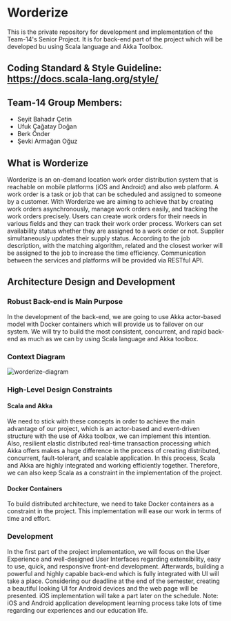 # Worderize
This is the private repository for development and implementation of the Team-14's Senior Project. It is for back-end part of the project which will be developed bu using Scala language and Akka Toolbox.

## Coding Standard & Style Guideline: https://docs.scala-lang.org/style/

## Team-14 Group Members: 
- Seyit Bahadır Çetin
- Ufuk Çağatay Doğan
- Berk Önder
- Şevki Armağan Oğuz

## What is Worderize
Worderize is an on-demand location work order distribution system that is reachable on mobile platforms (iOS and Android) and also web platform. A work order is a task or job that can be scheduled and assigned to someone by a customer. With Worderize we are aiming to achieve that by creating work orders asynchronously, manage work orders easily, and tracking the work orders precisely. Users can create work orders for their needs in various fields and they can track their work order process. Workers can set availability status whether they are assigned to a work order or not. Supplier simultaneously updates their supply status. According to the job description, with the matching algorithm, related and the closest worker will be assigned to the job to increase the time efficiency. Communication between the services and platforms will be provided via RESTful API.

## Architecture Design and Development
### Robust Back-end is Main Purpose
In the development of the back-end, we are going to use Akka actor-based model with Docker containers which will provide us to failover on our system. We will try to build the most consistent, concurrent, and rapid back-end as much as we can by using Scala language and Akka toolbox. 

### Context Diagram
![worderize-diagram](https://user-images.githubusercontent.com/34353055/102684895-77ece300-41ed-11eb-9082-e087ed09bac8.png)

### High-Level Design Constraints

#### Scala and Akka
We need to stick with these concepts in order to achieve the main advantage of our project, which is an actor-based and event-driven structure with the use of Akka toolbox, we can implement this intention. Also, resilient elastic distributed real-time transaction processing which Akka offers makes a huge difference in the process of creating distributed, concurrent, fault-tolerant, and scalable application. In this process, Scala and Akka are highly integrated and working efficiently together. Therefore, we can also keep Scala as a constraint in the implementation of the project.    

#### Docker Containers
To build distributed architecture, we need to take Docker containers as a constraint in the project. This implementation will ease our work in terms of time and effort.

### Development
In the first part of the project implementation, we will focus on the User Experience and well-designed User Interfaces regarding extensibility, easy to use, quick, and responsive front-end development. Afterwards, building a powerful and highly capable back-end which is fully integrated with UI will take a place. Considering our deadline at the end of the semester, creating a beautiful looking UI for Android devices and the web page will be presented. iOS implementation will take a part later on the schedule.
Note: iOS and Android application development learning process take lots of time regarding our experiences and our education life.
